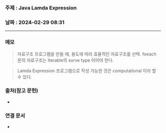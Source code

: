 ### 주제 : Java Lamda Expression

### 날짜 : 2024-02-29 08:31
----
### 메모
> 자료구조
> 프로그램을 만들 때, 용도에 따라 효율적인 자료구조를 선택.
> foeach 문의 자료구조는 Iterable의 surve type 이어야 한다.

> Lamda Expression
> 프로그램으로 작성 가능한 것은 computational 이라 할 수 있다.
> 

### 출처(참고 문헌)
-

### 연결 문서
-
